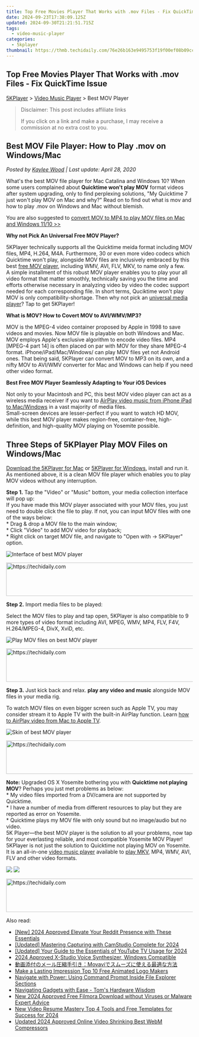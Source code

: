 ```yaml
---
title: Top Free Movies Player That Works with .mov Files - Fix QuickTime Issue
date: 2024-09-23T17:38:09.125Z
updated: 2024-09-30T21:21:51.715Z
tags:
  - video-music-player
categories:
  - 5kplayer
thumbnail: https://thmb.techidaily.com/76e26b163e9495753f19f00ef08b09cc2666b4e5eaf0daac99a2adb1ba5e0f35.jpg
---
```


## Top Free Movies Player That Works with .mov Files - Fix QuickTime Issue

[5KPlayer](https://tools.techidaily.com/5kplayer/products/) \> [Video Music Player](https://tools.techidaily.com/5kplayer/video-music-player/) \> Best MOV Player 

>  Disclaimer: This post includes affiliate links
>
>  If you click on a link and make a purchase, I may receive a commission at no extra cost to you.
>

## Best MOV File Player: How to Play .mov on Windows/Mac

 _Posted by [Kaylee Wood](https://www.quora.com/profile/Amanda-Hu-21) | Last update: April 28, 2020_

What's the best MOV file player for Mac Catalina and Windows 10? When some users complained about **Quicktime won't play MOV** format videos after system upgrading, only to find perplexing solutions, "My Quicktime 7 just won't play MOV on Mac and why?" Read on to find out what is mov and how to play .mov on Windows and Mac without blemish. 

You are also suggested to [convert MOV to MP4 to play MOV files on Mac and Windows 11/10 >>](https://tools.techidaily.com/winxdvd/products/)

**Why not Pick An Universal Free MOV Player?**

5KPlayer technically supports all the Quicktime meida format including MOV files, MP4, H.264, M4A. Furthermore, 30 or even more video codecs which Quicktime won't play, alongside MOV files are inclusively embraced by this best [free MOV player](https://tools.techidaily.com/5kplayer/video-music-player/), including WMV, AVI, FLV, MKV, to name only a few.   
 A simple installment of this robust MOV player enables you to play your all video format that matter smoothly, technically saving you the time and efforts otherwise necessary in analyzing video by video the codec support needed for each corresponding file. In short terms, Quciktime won't play MOV is only compatibility-shortage. Then why not pick an [universal media player](https://tools.techidaily.com/5kplayer/video-music-player/)? Tap to get 5KPlayer!

**What is MOV? How to Covert MOV to AVI/WMV/MP3?** 

MOV is the MPEG-4 video container proposed by Apple in 1998 to save videos and movies. Now MOV file is playable on both Windows and Mac. MOV employs Apple's exclusive algorithm to encode video files. MP4 \[MPEG-4 part 14\] is often placed on par with MOV for they share MPEG-4 format. iPhone/iPad/Mac/Windows/ can play MOV files yet not Android ones. That being said, 5KPlayer can convert MOV to MP3 on its own, and a nifty MOV to AVI/WMV converter for Mac and Windows can help if you need other video format.

**Best Free MOV Player Seamlessly Adapting to Your iOS Devices**

Not only to your Macintosh and PC, this best MOV video player can act as a wireless media receiver if you want to [AirPlay video music from iPhone iPad to Mac/Windows](https://tools.techidaily.com/5kplayer/airplay/) in a vast majority of media files.  
 Small-screen devices are lesser-perfect if you want to watch HD MOV, while this best MOV player makes region-free, container-free, high-definition, and high-quality MOV playing on Yosemite possible.

## Three Steps of 5KPlayer Play MOV Files on Windows/Mac

[Download the 5KPlayer for Mac](https://tools.techidaily.com/5kplayer/products/) or [5KPlayer for Windows](https://tools.techidaily.com/5kplayer/products/), install and run it. As mentioned above, it is a clean MOV file player which enables you to play MOV videos without any interruption.

**Step 1.** Tap the "Video" or "Music" bottom, your media collection interface will pop up:  
 If you have made this MOV player associated with your MOV files, you just need to double click the file to play. If not, you can input MOV files with one of the ways below:  
 \* Drag & drop a MOV file to the main window;  
 \* Click "Video" to add MOV video for playback;  
 \* Right click on target MOV file, and navigate to "Open with -> 5KPlayer" option.

![Interface of best MOV player](https://www.5kplayer.com/video-music-player/img/5kplayer-bestmov-yxt-020401.jpg) 

<!-- affiliate ads begin -->
<a href="https://imp.i357552.net/c/5597632/999558/11832" target="_top" id="999558">
  <img src="//a.impactradius-go.com/display-ad/11832-999558" border="0" alt="https://techidaily.com" width="728" height="90"/>
</a>
<img height="0" width="0" src="https://imp.i357552.net/i/5597632/999558/11832" style="position:absolute;visibility:hidden;" border="0" />
<!-- affiliate ads end -->

**Step 2.** Import media files to be played:

Select the MOV files to play and tap open, 5KPlayer is also compatible to 9 more types of video format including AVI, MPEG, WMV, MP4, FLV, F4V, H.264/MPEG-4, DivX, XviD, etc.

![Play MOV files on best MOV player](https://www.5kplayer.com/video-music-player/img/5kplayer-bestmov-yxt-020402.jpg) 

<!-- affiliate ads begin -->
<a href="https://aligracehair.sjv.io/c/5597632/2036472/19272" target="_top" id="2036472">
  <img src="//a.impactradius-go.com/display-ad/19272-2036472" border="0" alt="https://techidaily.com" width="728" height="90"/>
</a>
<img height="0" width="0" src="https://aligracehair.sjv.io/i/5597632/2036472/19272" style="position:absolute;visibility:hidden;" border="0" />
<!-- affiliate ads end -->

**Step 3.** Just kick back and relax. **play any video and music** alongside MOV files in your media rig.

To watch MOV files on even bigger screen such as Apple TV, you may consider stream it to Apple TV with the built-in AirPlay function. Learn [how to AirPlay video from Mac to Apple TV](https://tools.techidaily.com/5kplayer/airplay/). 

![Skin of best MOV player](https://www.5kplayer.com/video-music-player/img/5kplayer-bestmov-yxt-020403.jpg) 

<!-- affiliate ads begin -->
<a href="https://aligracehair.sjv.io/c/5597632/1934188/19272" target="_top" id="1934188">
  <img src="//a.impactradius-go.com/display-ad/19272-1934188" border="0" alt="https://techidaily.com" width="728" height="90"/>
</a>
<img height="0" width="0" src="https://aligracehair.sjv.io/i/5597632/1934188/19272" style="position:absolute;visibility:hidden;" border="0" />
<!-- affiliate ads end -->

**Note:** Upgraded OS X Yosemite bothering you with **Quicktime not playing MOV**? Perhaps you just met problems as below:  
 \* My video files imported from a DV/camera are not supported by Quicktime.  
 \* I have a number of media from different resources to play but they are reported as error on Yosemite.  
 \* Quicktime plays my MOV file with only sound but no image/audio but no video.  
 5K Player—the best MOV player is the solution to all your problems, now tap for your everlasting reliable, and most compatible Yosemite MOV Player! 5KPlayer is not just the solution to Quicktime not playing MOV on Yosemite. It is an all-in-one [video music player](https://tools.techidaily.com/5kplayer/video-music-player/) available to [play MKV](https://tools.techidaily.com/5kplayer/video-music-player/), MP4, WMV, AVI, FLV and other video formats.

[![](https://www.5kplayer.com/video-music-player/../button/freedownbackwin.png)](https://tools.techidaily.com/5kplayer/products/) [![](https://www.5kplayer.com/video-music-player/../button/freedownbackmac.png)](https://tools.techidaily.com/5kplayer/products/)

<!-- affiliate ads begin -->
<a href="https://sentrypc.7eer.net/c/5597632/398455/3022" target="_top" id="398455">
  <img src="//a.impactradius-go.com/display-ad/3022-398455" border="0" alt="https://techidaily.com" width="728" height="90"/>
</a>
<img height="0" width="0" src="https://sentrypc.7eer.net/i/5597632/398455/3022" style="position:absolute;visibility:hidden;" border="0" />
<!-- affiliate ads end -->

<ins class="adsbygoogle"
     style="display:block"
     data-ad-format="autorelaxed"
     data-ad-client="ca-pub-7571918770474297"
     data-ad-slot="1223367746"></ins>

<ins class="adsbygoogle"
     style="display:block"
     data-ad-client="ca-pub-7571918770474297"
     data-ad-slot="8358498916"
     data-ad-format="auto"
     data-full-width-responsive="true"></ins>

<span class="atpl-alsoreadstyle">Also read:</span>
<div><ul>
<li><a href="https://fox-boxes.techidaily.com/new-2024-approved-elevate-your-reddit-presence-with-these-essentials/"><u>[New] 2024 Approved Elevate Your Reddit Presence with These Essentials</u></a></li>
<li><a href="https://screen-activity-recording.techidaily.com/updated-mastering-capturing-with-camstudio-complete-for-2024/"><u>[Updated] Mastering Capturing with CamStudio Complete for 2024</u></a></li>
<li><a href="https://youtube-lab.techidaily.com/ed-your-guide-to-the-essentials-of-youtube-tv-usage-for-2024/"><u>[Updated] Your Guide to the Essentials of YouTube TV Usage for 2024</u></a></li>
<li><a href="https://digital-screen-recording.techidaily.com/2024-approved-x-studio-voice-synthesizer-windows-compatible/"><u>2024 Approved X-Studio Voice Synthesizer, Windows Compatible</u></a></li>
<li><a href="https://blog-min.techidaily.com/1726226493530-movavi/"><u>動画添付のメール圧縮手引き：Movaviでスムーズに使える最適な方法</u></a></li>
<li><a href="https://video-ai-editor.techidaily.com/make-a-lasting-impression-top-10-free-animated-logo-makers/"><u>Make a Lasting Impression Top 10 Free Animated Logo Makers</u></a></li>
<li><a href="https://techtrends.techidaily.com/navigate-with-power-using-command-prompt-inside-file-explorer-sections/"><u>Navigate with Power: Using Command Prompt Inside File Explorer Sections</u></a></li>
<li><a href="https://hardware-reviews.techidaily.com/navigating-gadgets-with-ease-toms-hardware-wisdom/"><u>Navigating Gadgets with Ease - Tom's Hardware Wisdom</u></a></li>
<li><a href="https://video-ai-editor.techidaily.com/new-2024-approved-free-filmora-download-without-viruses-or-malware-expert-advice/"><u>New 2024 Approved Free Filmora Download without Viruses or Malware Expert Advice</u></a></li>
<li><a href="https://video-ai-editor.techidaily.com/new-video-resume-mastery-top-4-tools-and-free-templates-for-success-for-2024/"><u>New Video Resume Mastery Top 4 Tools and Free Templates for Success for 2024</u></a></li>
<li><a href="https://video-ai-editor.techidaily.com/updated-2024-approved-online-video-shrinking-best-webm-compressors/"><u>Updated 2024 Approved Online Video Shrinking Best WebM Compressors</u></a></li>
</ul></div>

